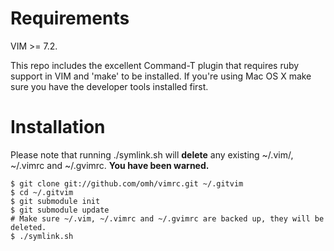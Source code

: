 # Requirements #

VIM >= 7.2.

This repo includes the excellent Command-T plugin that requires ruby support in VIM and 'make' to be installed.
If you're using Mac OS X make sure you have the developer tools installed first.

# Installation #

Please note that running ./symlink.sh will **delete** any existing ~/.vim/, ~/.vimrc and ~/.gvimrc. 
**You have been warned.**

    $ git clone git://github.com/omh/vimrc.git ~/.gitvim
    $ cd ~/.gitvim
    $ git submodule init
    $ git submodule update
    # Make sure ~/.vim, ~/.vimrc and ~/.gvimrc are backed up, they will be deleted.
    $ ./symlink.sh

